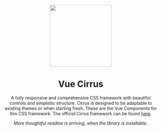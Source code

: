 
<p align="center"><img src="https://i.imgur.com/Jwu0XrO.png" width="200"></p>
<h1 align="center">Vue Cirrus</h1>

<p align="center">
A fully responsive and comprehensive CSS framework with beautiful controls and simplistic structure. Cirrus is designed to be adaptable to existing themes or when starting fresh. These are the Vue Components for this CSS framework. The official Cirrus framework can be found <a href="https://github.com/Spiderpig86/Cirrus">here</a>.
</p>

<p align="center"><i>More thoughtful readme is arriving, when the library is installable.</i></p>

